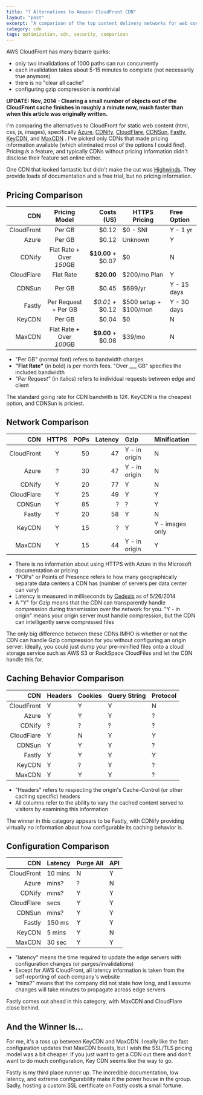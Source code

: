 ```yaml
---
title: "7 Alternatives to Amazon CloudFront CDN"
layout: "post"
excerpt: "A comparison of the top content delivery networks for web content in 2014 with my recommendations. I'll be focusing on the needs for encryption and static html content."
category: cdn
tags: optimization, cdn, security, comparison
---
```

AWS CloudFront has many bizarre quirks:

 + only two invalidations of 1000 paths can run concurrently
 + each invalidation takes about 5-15 minutes to complete (not necessarily true anymore)
 + there is no "clear all cache"
 + configuring gzip compression is nontrivial

**UPDATE: Nov, 2014 - Clearing a small number of objects out of the CloudFront cache finishes in roughly a minute now, much faster than when this article was originally written.**

I'm comparing the alternatives to CloudFront for static web content (html, css, js, images), specifically [Azure](http://azure.microsoft.com/en-us/documentation/services/cdn/), [CDNify](https://cdnify.com/learn/api), [CloudFlare](http://cloudflare.com), [CDNSun](http://cdnsun.com/), [Fastly](https://cdnify.com/learn/api), [KeyCDN](http://keycdn.com), and [MaxCDN](http://docs.maxcdn.com/) . I've picked only CDNs that made pricing information available (which eliminated most of the options I could find). Pricing *is* a feature, and typically CDNs without pricing information didn't disclose their feature set online either.

One CDN that looked fantastic but didn't make the cut was [Highwinds](http://highwinds.com/). They provide loads of documentation and a free trial, but no pricing information.

## Pricing Comparison

| CDN        | Pricing Model            | Costs (US)        | HTTPS Pricing              | Free Option |
| ----------:|:------------------------:| -----------------:| -------------------------- |:----------- |
| CloudFront | Per GB                   | $0.12             | $0 - SNI                   | Y - 1 yr    |
| Azure      | Per GB                   | $0.12             | Unknown                    | Y           |
| CDNify     | Flat Rate + Over *150*GB | **$10.00** + $0.07| $0                         | N           |
| CloudFlare | Flat Rate                | **$20.00**        | $200/mo Plan               | Y           |
| CDNSun     | Per GB                   | $0.45             | $699/yr                    | Y - 15 days |
| Fastly     | Per Request + Per GB     | *$0.01* + $0.12   | $500 setup + $100/mon      | Y - 30 days |
| KeyCDN     | Per GB                   | $0.04             | $0                         | N           |
| MaxCDN     | Flat Rate + Over *100*GB | **$9.00** + $0.08 | $39/mo                     | N           |

 * "Per GB" (normal font) refers to bandwidth charges
 * **"Flat Rate"** (in bold) is per month fees. "Over ___ GB" specifies the included bandwidth
 * *"Per Request"* (in italics) refers to individual requests between edge and client

The standard going rate for CDN bandwith is 12&cent;. KeyCDN is the cheapest option, and CDNSun is priciest.

## Network Comparison

| CDN        | HTTPS | POPs | Latency | Gzip                  | Minification   |
| ----------:|:-----:| ----:| -------:|:----------------------|:-------------- |
| CloudFront | Y     |    50|       47|Y - in origin          | N              |
| Azure      | ?     |    30|       47|Y - in origin          | N              |
| CDNify     | Y     |    20|       77|Y                      | N              |
| CloudFlare | Y     |    25|       49|Y                      | Y              |
| CDNSun     | Y     |    85|        ?|?                      | Y              |
| Fastly     | Y     |    20|       58|Y                      | N              |
| KeyCDN     | Y     |    15|        ?|Y                      | Y - images only|
| MaxCDN     | Y     |    15|       44|Y - in origin          | Y              |

 * There is no information about using HTTPS with Azure in the Microsoft documentation or pricing
 * "POPs" or Points of Presence refers to how many geographically separate data centers a CDN has (number of servers per data center can vary)
 * Latency is measured in milliseconds by [Cedexis](http://www.cedexis.com/reports/#?report=cdn_response_time&country=US) as of 5/26/2014
 * A "Y" for Gzip means that the CDN can transparently handle compression during transmission over the network for you. "Y - in origin" means your origin server must handle compression, but the CDN can intelligently serve compressed files

The only big difference between these CDNs IMHO is whether or not the CDN can handle Gzip compression for you without configuring an origin server. Ideally, you could just dump your pre-minified files onto a cloud storage service such as AWS S3 or RackSpace CloudFiles and let the CDN handle this for.

## Caching Behavior Comparison

| CDN        | Headers | Cookies | Query String | Protocol |
| ----------:|---------|---------|--------------|----------|
| CloudFront | Y       | Y       | Y            | N        |
| Azure      | Y       | Y       | Y            | ?        |
| CDNify     | ?       | ?       | ?            | ?        |
| CloudFlare | Y       | N       | Y            | Y        |
| CDNSun     | Y       | Y       | Y            | ?        |
| Fastly     | Y       | Y       | Y            | Y        |
| KeyCDN     | Y       | ?       | Y            | ?        |
| MaxCDN     | Y       | Y       | Y            | ?        |

 * "Headers" refers to respecting the origin's Cache-Control (or other caching specific) headers
 * All columns refer to the ability to vary the cached content served to visitors by examining this information

The winner in this category appears to be Fastly, with CDNify providing virtually no information about how configurable its caching behavior is.

## Configuration Comparison

| CDN        | Latency | Purge All | API|
| ----------:|---------|-----------|----|
| CloudFront | 10 mins | N         | Y  |
| Azure      | mins?   | ?         | N  |
| CDNify     | mins?   | Y         | Y  |
| CloudFlare | secs    | Y         | Y  |
| CDNSun     | mins?   | Y         | Y  |
| Fastly     | 150 ms  | Y         | Y  |
| KeyCDN     | 5 mins  | Y         | N  |
| MaxCDN     | 30 sec  | Y         | Y  |

 * "latency" means the time required to update the edge servers with configuration changes (or purges/invalidations)
 * Except for AWS CloudFront, all latency information is taken from the self-reporting of each company's website
 * "mins?" means that the company did not state how long, and I assume changes will take minutes to propagate across edge servers

Fastly comes out ahead in this category, with MaxCDN and CloudFlare close behind.

## And the Winner Is...

For me, it's a toss up between KeyCDN and MaxCDN. I really like the fast configuration updates that MaxCDN boasts, but I wish the SSL/TLS pricing model was a bit cheaper. If you just want to get a CDN out there and don't want to do much configuration, Key CDN seems like the way to go.

Fastly is my third place runner up. The incredible documentation, low latency, and extreme configurability make it the power house in the group. Sadly, hosting a custom SSL certificate on Fastly costs a small fortune.
